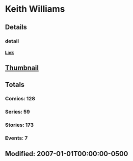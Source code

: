 # Keith  Williams 
## Details
### detail
#### [Link](http://marvel.com/comics/creators/2082/keith_williams?utm_campaign=apiRef&utm_source=225578a89fc76f3d20fbffda5d17a88d)
## [Thumbnail](http://i.annihil.us/u/prod/marvel/i/mg/e/90/4bc468dcaa0a3.jpg)
## Totals
### Comics: 128
### Series: 59
### Stories: 173
### Events: 7
## Modified: 2007-01-01T00:00:00-0500